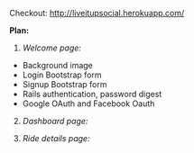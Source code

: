Checkout: http://liveitupsocial.herokuapp.com/  

**Plan:**

1. *Welcome page:*

- Background image  
- Login Bootstrap form  
- Signup Bootstrap form  
- Rails authentication, password digest  
- Google OAuth and Facebook Oauth  

2. *Dashboard page:*

3. *Ride details page:*
